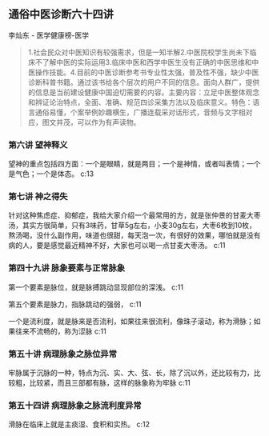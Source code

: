 ## 通俗中医诊断六十四讲

李灿东  -  医学健康榜-医学

> 1.社会民众对中医知识有较强需求，但是一知半解2.中医院校学生尚未下临床不了解中医的实际运用3.临床中医和西学中医生没有正确的中医思维和中医操作技能。4.目前的中医诊断参考书专业性太强，普及性不强，缺少中医诊断科普书籍。通过该书给各个层次的用户不同的信息。面向人群广，提供的信息是当前建设健康中国迫切需要的内容。主要内容：立足中医整体观念和辨证论治特点，全面、准确、规范四诊采集方法以及临床意义。特色：语言通俗易懂，个案举例妙趣横生，广播连载采对话形式，音频与文字相对应，图文并茂，可以作为有声读物。

### 第六讲 望神释义

望神的重点包括四方面：一个是眼睛，就是两目；一个是神情，或者叫表情；一个是气色；一个是体态。 c:13

### 第七讲 神之得失

针对这种焦虑症、抑郁症，我给大家介绍一个最常用的方，就是张仲景的甘麦大枣汤，其实方很简单，只有3味药，甘草5g左右，小麦30g左右，大枣6枚到10枚，熬汤喝，没什么副作用，味道也很甜，每天泡一次，有很好的效果，哪怕就是没有病的人，要是感觉最近精神不好，大家也可以喝一点甘麦大枣汤。 c:11

### 第四十九讲 脉象要素与正常脉象

第一个要素是脉位，就是脉搏跳动显现部位的深浅。 c:11

第五个要素是脉力，指脉跳动的强弱， c:11

一个是流利度，就是脉来是否流利，如果往来很流利，像珠子滚动，称为滑脉；如果往来不流畅的，称为涩脉 c:11

### 第五十讲 病理脉象之脉位异常

牢脉属于沉脉的一种，特点为沉、实、大、弦、长，除了沉以外，还比较有力，比较粗，比较紧，而且三部都有脉，这样的脉象称为牢脉 c:11

### 第五十四讲 病理脉象之脉流利度异常

滑脉在临床上就是主痰湿、食积和实热。 c:12

